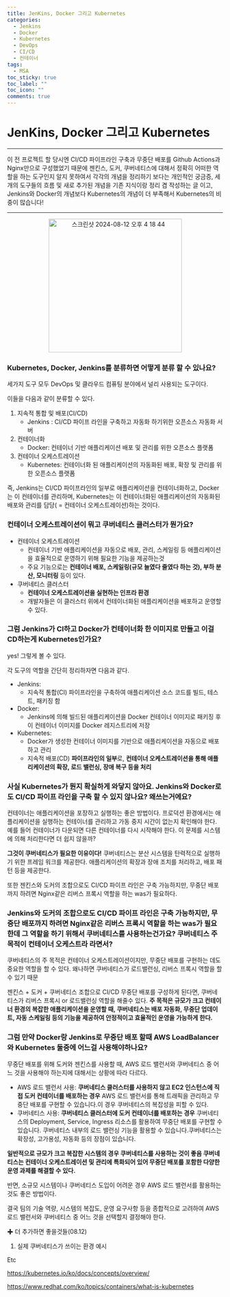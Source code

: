 ```yaml
---
title: JenKins, Docker 그리고 Kubernetes
categories:
  - Jenkins
  - Docker
  - Kubernetes
  - DevOps
  - CI/CD
  - 컨테이너
tags:
  - MSA
toc_sticky: true
toc_label: ""
toc_icon: ""
comments: true
---
```


# JenKins, Docker 그리고 Kubernetes <br>

---

이 전 프로젝트 할 당시엔 CI/CD 파이프라인 구축과 무중단 배포를 Github Actions과 Nginx만으로 구성했었기 때문에 젠킨스, 도커, 쿠버네티스에 대해서 정확히 어떠한 역할을 하는 도구인지 알지 못하여서 각각의 개념을 정리하기 보다는 개인적인 궁금증, 세개의 도구들의 흐름 및 새로 추가된 개념을 기존 지식이랑 정리 겸 작성하는 글 이고, Jenkins와 Docker의 개념보다 Kubernetes의 개념이 더 부족해서 Kubernetes의 비중이 많습니다!

---

<p align="center">
        <img width="311" alt="스크린샷 2024-08-12 오후 4 18 44" src="https://github.com/user-attachments/assets/64fea4d2-f764-4897-8af7-2d4bb58a68d0">
    </p>

### **Kubernetes, Docker, Jenkins**를 분류하면 어떻게 분류 할 수 있나요?

세가지 도구 모두 DevOps 및 클라우드 컴퓨팅 분야에서 널리 사용되는 도구이다.

이들을 다음과 같이 분류할 수 있다.

1. 지속적 통합 및 배포(CI/CD)
   - Jenkins : CI/CD 파이프 라인을 구축하고 자동화 하기위한 오픈소스 자동화 서버
2. 컨테이너화
   - Docker: 컨테이너 기반 애플리케이션 배포 및 관리를 위한 오픈소스 플랫폼
3. 컨테이너 오케스트레이션
   - Kubernetes: 컨테이너화 된 애플리케이션의 자동화된 배포, 확장 및 관리를 위한 오픈소스 플랫폼

즉, Jenkins는 CI/CD 파이프라인의 일부로 애플리케이션을 컨테이너화하고, Docker는 이 컨테이너를 관리하며, Kubernetes는 이 컨테이너화된 애플리케이션의 자동화된 배포와 관리를 담당( = 컨테이너 오케스트레이션)하는 것이다.

### 컨테이너 오케스트레이션이 뭐고 쿠버네티스 클러스터가 뭔가요?

- 컨테이너 오케스트레이션
   - 컨테이너 기반 애플리케이션을 자동으로 배포, 관리, 스케일링 등 애플리케이션을 효율적으로 운영하기 위해 필요한 기능을 제공하는것
   - 주요 기능으로는 **컨테이너 배포, 스케일링(규모 늘였다 줄였다 하는 것), 부하 분산, 모니터링** 등이 있다.
- 쿠버네티스 클러스터
   - **컨테이너 오케스트레이션을 실현하는 인프라 환경**
   - 개발자들은 이 클러스터 위에서 컨테이너화된 애플리케이션을 배포하고 운영할 수 있다.

### 그럼 Jenkins**가 CI하고 Docker가 컨테이너화 한 이미지로 만들고 이걸 CD하는게 Kubernetes인가요?**

yes! 그렇게 볼 수 있다.

각 도구의 역할을 간단히 정리하자면 다음과 같다.

- Jenkins:
   - 지속적 통합(CI) 파이프라인을 구축하여 애플리케이션 소스 코드를 빌드, 테스트, 패키징 함
- Docker:
   - Jenkins에 의해 빌드된 애플리케이션을 Docker 컨테이너 이미지로 패키징 후 이 컨테이너 이미지를 Docker 레지스트리에 저장
- Kubernetes:
   - Docker가 생성한 컨테이너 이미지를 기반으로 애플리케이션을 자동으로 배포하고 관리
   - 지속적 배포(CD) **파이프라인의 일부**로, **컨테이너 오케스트레이션을 통해 애플리케이션의 확장, 로드 밸런싱, 장애 복구 등을 처리**

### 사실 Kubernetes가 뭔지 확실하게 와닿지 않아요. Jenkins와 Docker로도 CI/CD 파이프 라인을 구축 할 수 있지 않나요? 왜쓰는거에요?

컨테이너는 애플리케이션을 포장하고 실행하는 좋은 방법이다. 프로덕션 환경에서는 애플리케이션을 실행하는 컨테이너를 관리하고 가동 중지 시간이 없는지 확인해야 한다. 예를 들어 컨테이너가 다운되면 다른 컨테이너를 다시 시작해야 한다. 이 문제를 시스템에 의해 처리한다면 더 쉽지 않을까?

**그것이 쿠버네티스가 필요한 이유이다!** 쿠버네티스는 분산 시스템을 탄력적으로 실행하기 위한 프레임 워크를 제공한다. 애플리케이션의 확장과 장애 조치를 처리하고, 배포 패턴 등을 제공한다.

또한 젠킨스와 도커의 조합으로도 CI/CD 파이프 라인은 구축 가능하지만, 무중단 배포까지 하려면 Nginx같은 리버스 프록시 역할을 하는 was가 필요하다.

### **Jenkins와 도커의 조합으로도 CI/CD 파이프 라인은 구축 가능하지만, 무중단 배포까지 하려면 Nginx같은 리버스 프록시 역할을 하는 was가 필요한데 그 역할을 하기 위해서 쿠버네티스를 사용하는건가요? 쿠버네티스 주 목적이 컨테이너 오케스트라 라면서?**

쿠버네티스의 주 목적은 컨테이너 오케스트레이션이지만, 무중단 배포를 구현하는 데도 중요한 역할을 할 수 있다. 왜나하면 쿠버네티스가 로드밸런싱, 리버스 프록시 역할을 할 수 있기 때문

젠킨스 + 도커 + 쿠버네티스 조합으로 CI/CD 무중단 배포를 구성하게 된다면, 쿠버네티스가 리버스 프록시 or 로드밸런싱 역할을 해줄수 있다. **주 목적은 규모가 크고 컨테이너 환경의 복잡한 애플리케이션을 운영할 때, 쿠버네티스는 배포 자동화, 무중단 업데이트, 자동 스케일링 등의 기능을 제공하여 안정적이고 효율적인 운영을 가능하게 한다.**

### **그럼 만약 Docker랑 Jenkins로 무중단 배포 할때 AWS LoadBalancer와 Kubernetes 둘중에 어느걸 사용해야하나요?**

무중단 배포를 위해 도커와 젠킨스를 사용할 때, AWS 로드 밸런서와 쿠버네티스 중 어느 것을 사용해야 하는지에 대해서는 상황에 따라 다르다.

- AWS 로드 밸런서 사용: **쿠버네티스 클러스터를 사용하지 않고 EC2 인스턴스에 직접 도커 컨테이너를 배포하는 경우** AWS 로드 밸런서를 통해 트래픽을 관리하고 무중단 배포를 구현할 수 있습니다.이 경우 쿠버네티스의 복잡성을 피할 수 있다.
- 쿠버네티스 사용: **쿠버네티스 클러스터에 도커 컨테이너를 배포하는 경우** 쿠버네티스의 Deployment, Service, Ingress 리소스를 활용하여 무중단 배포를 구현할 수 있습니다. 쿠버네티스 내부의 로드 밸런싱 기능을 활용할 수 있습니다.쿠버네티스는 확장성, 고가용성, 자동화 등의 장점이 있습니다.

**일반적으로 규모가 크고 복잡한 시스템의 경우 쿠버네티스를 사용하는 것이 좋음 쿠버네티스는 컨테이너 오케스트레이션 및 관리에 특화되어 있어 무중단 배포를 포함한 다양한 운영 과제를 해결할 수 있다.**

반면, 소규모 시스템이나 쿠버네티스 도입이 어려운 경우 AWS 로드 밸런서를 활용하는 것도 좋은 방법이다.

결국 팀의 기술 역량, 시스템의 복잡도, 운영 요구사항 등을 종합적으로 고려하여 AWS 로드 밸런서와 쿠버네티스 중 어느 것을 선택할지 결정해야 한다.

✚ 더 추가하면 좋을것들(08.12)

1. 실제 쿠버네티스가 쓰이는 환경 예시

Etc

https://kubernetes.io/ko/docs/concepts/overview/

https://www.redhat.com/ko/topics/containers/what-is-kubernetes